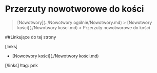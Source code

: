 # Przerzuty nowotworowe do kości

> [Nowotwory](../Nowotwory ogólnie/Nowotwory.md) > [Nowotwory kości](./Nowotwory kości.md) > Przerzuty nowotworowe do kości



##Linkujące do tej strony

[links]

- [Nowotwory kości](./Nowotwory kości.md)


[/links]
!tag: pnk

